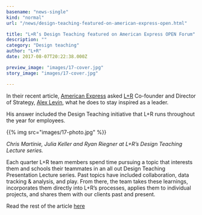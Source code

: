 ```yaml
---
basename: "news-single"
kind: "normal"
url: "/news/design-teaching-featured-on-american-express-open.html"

title: "L+R’s Design Teaching featured on American Express OPEN Forum"
description: ""
category: "Design teaching"
author: "L+R"
date: 2017-08-07T20:22:38.000Z

preview_image: "images/17-cover.jpg"
story_image: "images/17-cover.jpg"

---
```


In their recent article, [American Express](https://www.facebook.com/AmericanExpressUS/?fref=mentions) asked [L+R](https://www.facebook.com/levinriegner/?fref=mentions) Co-founder and Director of Strategy, [Alex Levin](https://www.facebook.com/alex.marshall.levin?fref=mentions), what he does to stay inspired as a leader.

His answer included the Design Teaching initiative that L+R runs throughout the year for employees.

{{% img src="images/17-photo.jpg" %}}

*Chris Martinie, Julia Keller and Ryan Riegner at L+R’s Design Teaching Lecture series.*

Each quarter L+R team members spend time pursuing a topic that interests them and schools their teammates in an all out Design Teaching Presentation Lecture series. Past topics have included collaboration, data tracking & analysis, and play. From there, the team takes these learnings, incorporates them directly into L+R’s processes, applies them to individual projects, and shares them with our clients past and present.

Read the rest of the article [here](https://www.americanexpress.com/us/small-business/openforum/articles/leadership-development-where-leaders-look-for-inspiration/?extlink=em-us-of-weekly2image-getinsights-title1-20170217-o&mkt_tok=eyJpIjoiWkRCbE5qY3pZemN5WlRrdyIsInQiOiJFZmZVeFwvY1RBZUhLdkc0VE1qaVowdjZSblR5ZnFoQTdVV296aGhmQ1lsXC9uakxxVEZIWVNud010cGVVOFNsQ2FnQlYwT0JZUm1aa0xzQTAwRW5qaVBCWjE2XC95WkE3UEpic1dHYVNJV01aZ0VaTzFoTFJibXlkRktkRTE5R2pKbCJ9)

